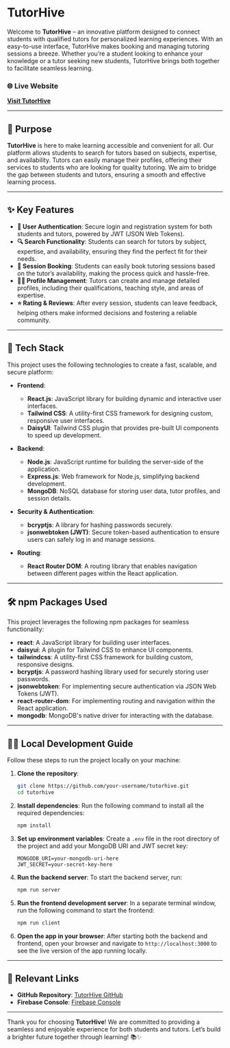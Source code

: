 # TutorHive

Welcome to **TutorHive** – an innovative platform designed to connect students with qualified tutors for personalized learning experiences. With an easy-to-use interface, TutorHive makes booking and managing tutoring sessions a breeze. Whether you’re a student looking to enhance your knowledge or a tutor seeking new students, TutorHive brings both together to facilitate seamless learning.

### 🌐 Live Website
[**Visit TutorHive**](https://tutorhive-e3caf.web.app/)

---

## 🚀 Purpose

**TutorHive** is here to make learning accessible and convenient for all. Our platform allows students to search for tutors based on subjects, expertise, and availability. Tutors can easily manage their profiles, offering their services to students who are looking for quality tutoring. We aim to bridge the gap between students and tutors, ensuring a smooth and effective learning process.

---

## ✨ Key Features

- **🔐 User Authentication**: Secure login and registration system for both students and tutors, powered by JWT (JSON Web Tokens).
- **🔍 Search Functionality**: Students can search for tutors by subject, expertise, and availability, ensuring they find the perfect fit for their needs.
- **📅 Session Booking**: Students can easily book tutoring sessions based on the tutor’s availability, making the process quick and hassle-free.
- **👨‍🏫 Profile Management**: Tutors can create and manage detailed profiles, including their qualifications, teaching style, and areas of expertise.
- **⭐ Rating & Reviews**: After every session, students can leave feedback, helping others make informed decisions and fostering a reliable community.

---

## 🔧 Tech Stack

This project uses the following technologies to create a fast, scalable, and secure platform:

- **Frontend**: 
  - **React.js**: JavaScript library for building dynamic and interactive user interfaces.
  - **Tailwind CSS**: A utility-first CSS framework for designing custom, responsive user interfaces.
  - **DaisyUI**: Tailwind CSS plugin that provides pre-built UI components to speed up development.

- **Backend**: 
  - **Node.js**: JavaScript runtime for building the server-side of the application.
  - **Express.js**: Web framework for Node.js, simplifying backend development.
  - **MongoDB**: NoSQL database for storing user data, tutor profiles, and session details.
  
- **Security & Authentication**: 
  - **bcryptjs**: A library for hashing passwords securely.
  - **jsonwebtoken (JWT)**: Secure token-based authentication to ensure users can safely log in and manage sessions.

- **Routing**:
  - **React Router DOM**: A routing library that enables navigation between different pages within the React application.

---

## 🛠️ npm Packages Used

This project leverages the following npm packages for seamless functionality:

- **react**: A JavaScript library for building user interfaces.
- **daisyui**: A plugin for Tailwind CSS to enhance UI components.
- **tailwindcss**: A utility-first CSS framework for building custom, responsive designs.
- **bcryptjs**: A password hashing library used for securely storing user passwords.
- **jsonwebtoken**: For implementing secure authentication via JSON Web Tokens (JWT).
- **react-router-dom**: For implementing routing and navigation within the React application.
- **mongodb**: MongoDB's native driver for interacting with the database.

---

## 🏃‍♂️ Local Development Guide

Follow these steps to run the project locally on your machine:

1. **Clone the repository**:
    ```bash
    git clone https://github.com/your-username/tutorhive.git
    cd tutorhive
    ```

2. **Install dependencies**:
    Run the following command to install all the required dependencies:
    ```bash
    npm install
    ```

3. **Set up environment variables**:
    Create a `.env` file in the root directory of the project and add your MongoDB URI and JWT secret key:
    ```
    MONGODB_URI=your-mongodb-uri-here
    JWT_SECRET=your-secret-key-here
    ```

4. **Run the backend server**:
    To start the backend server, run:
    ```bash
    npm run server
    ```

5. **Run the frontend development server**:
    In a separate terminal window, run the following command to start the frontend:
    ```bash
    npm run client
    ```

6. **Open the app in your browser**:
    After starting both the backend and frontend, open your browser and navigate to `http://localhost:3000` to see the live version of the app running locally.

---

## 📌 Relevant Links

- **GitHub Repository**: [TutorHive GitHub](https://github.com/saikat1076/TutorHive)
- **Firebase Console**: [Firebase Console](https://console.firebase.google.com/)

---

Thank you for choosing **TutorHive**! We are committed to providing a seamless and enjoyable experience for both students and tutors. Let’s build a brighter future together through learning! 📚✨
